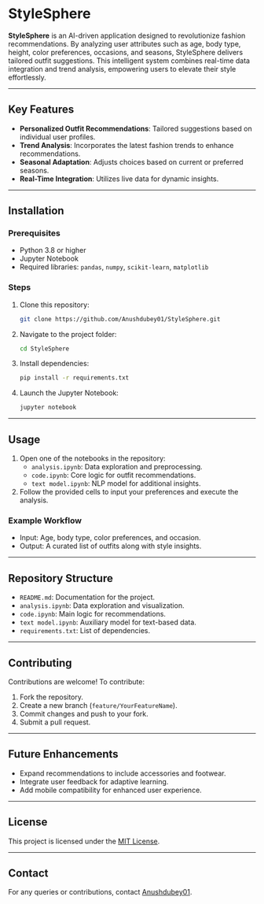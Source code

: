 # StyleSphere

**StyleSphere** is an AI-driven application designed to revolutionize fashion recommendations. By analyzing user attributes such as age, body type, height, color preferences, occasions, and seasons, StyleSphere delivers tailored outfit suggestions. This intelligent system combines real-time data integration and trend analysis, empowering users to elevate their style effortlessly.

---

## Key Features

- **Personalized Outfit Recommendations**: Tailored suggestions based on individual user profiles.
- **Trend Analysis**: Incorporates the latest fashion trends to enhance recommendations.
- **Seasonal Adaptation**: Adjusts choices based on current or preferred seasons.
- **Real-Time Integration**: Utilizes live data for dynamic insights.

---

## Installation

### Prerequisites
- Python 3.8 or higher
- Jupyter Notebook
- Required libraries: `pandas`, `numpy`, `scikit-learn`, `matplotlib`

### Steps
1. Clone this repository:
   ```bash
   git clone https://github.com/Anushdubey01/StyleSphere.git
   ```
2. Navigate to the project folder:
   ```bash
   cd StyleSphere
   ```
3. Install dependencies:
   ```bash
   pip install -r requirements.txt
   ```
4. Launch the Jupyter Notebook:
   ```bash
   jupyter notebook
   ```

---

## Usage

1. Open one of the notebooks in the repository:
   - `analysis.ipynb`: Data exploration and preprocessing.
   - `code.ipynb`: Core logic for outfit recommendations.
   - `text model.ipynb`: NLP model for additional insights.
2. Follow the provided cells to input your preferences and execute the analysis.

### Example Workflow
- Input: Age, body type, color preferences, and occasion.
- Output: A curated list of outfits along with style insights.

---

## Repository Structure

- `README.md`: Documentation for the project.
- `analysis.ipynb`: Data exploration and visualization.
- `code.ipynb`: Main logic for recommendations.
- `text model.ipynb`: Auxiliary model for text-based data.
- `requirements.txt`: List of dependencies.

---

## Contributing

Contributions are welcome! To contribute:
1. Fork the repository.
2. Create a new branch (`feature/YourFeatureName`).
3. Commit changes and push to your fork.
4. Submit a pull request.

---

## Future Enhancements

- Expand recommendations to include accessories and footwear.
- Integrate user feedback for adaptive learning.
- Add mobile compatibility for enhanced user experience.

---

## License

This project is licensed under the [MIT License](LICENSE).

---

## Contact

For any queries or contributions, contact [Anushdubey01](https://github.com/Anushdubey01).
